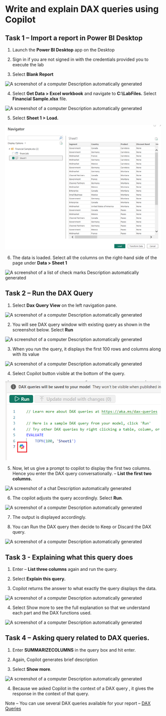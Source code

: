# Write and explain DAX queries using Copilot

## Task 1 – Import a report in Power BI Desktop

1.  Launch the **Power BI Desktop** app on the Desktop

2.  Sign in if you are not signed in with the credentials provided you
    to execute the lab

3.  Select **Blank Report**

![A screenshot of a computer Description automatically
generated](./media/media8/image1.png)

4.  Select **Get Data \> Excel workbook** and navigate to
    **C:\LabFiles.** Select **Financial Sample.xlsx** file.

![A screenshot of a computer Description automatically
generated](./media/media8/image2.png)

5.  Select **Sheet 1 \> Load.**

![](./media/media8/image3.png)

6.  The data is loaded. Select all the columns on the right-hand side of
    the page under **Data \> Sheet 1**

![A screenshot of a list of check marks Description automatically
generated](./media/media8/image4.png)

## Task 2 – Run the DAX Query 

1.  Select **Dax Query View** on the left navigation pane.

![A screenshot of a computer Description automatically
generated](./media/media8/image5.png)

2.  You will see DAX query window with existing query as shown in the
    screenshot below. Select **Run**

![A screenshot of a computer Description automatically
generated](./media/media8/image6.png)

3.  When you run the query, it displays the first 100 rows and columns
    along with its value

![A screenshot of a computer Description automatically
generated](./media/media8/image7.png)

4.  Select Copilot button visible at the bottom of the query.

![](./media/media8/image8.png)

5.  Now, let us give a prompt to copilot to display the first two
    columns. Hence you enter the DAX query conversationally. – **List
    the first two columns.**

![A screenshot of a chat Description automatically
generated](./media/media8/image9.png)

6.  The copilot adjusts the query accordingly. Select **Run**.

![A screenshot of a computer Description automatically
generated](./media/media8/image10.png)

7.  The output is displayed accordingly.

8.  You can Run the DAX query then decide to Keep or Discard the DAX
    query.

![A screenshot of a computer Description automatically
generated](./media/media8/image11.png)

## Task 3 - Explaining what this query does

1.  Enter – **List three columns** again and run the query.

2.  Select **Explain this query.**

3.  Copilot returns the answer to what exactly the query displays the
    data.

![A screenshot of a computer Description automatically
generated](./media/media8/image12.png)

4.  Select Show more to see the full explanation so that we understand
    each part and the DAX functions used.

![A screenshot of a computer Description automatically
generated](./media/media8/image13.png)

## Task 4 – Asking query related to DAX queries.

1.  Enter **SUMMARIZECOLUMNS** in the query box and hit enter.  

2.  Again, Copilot generates brief description

3.  Select **Show more**.

![A screenshot of a computer Description automatically
generated](./media/media8/image14.png)

4.  Because we asked Copilot in the context of a DAX query , it gives
    the response in the context of that query.

Note – You can use several DAX queries available for your report – [DAX
Queries](https://learn.microsoft.com/en-us/dax/average-function-dax)

